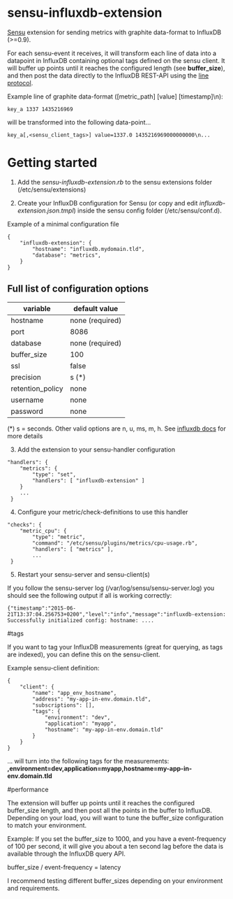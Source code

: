 sensu-influxdb-extension
========================

[Sensu](https://sensuapp.org/) extension for sending metrics with graphite data-format to InfluxDB (>=0.9).

For each sensu-event it receives, it will transform each line of data into a datapoint in InfluxDB containing optional tags defined on the sensu client. It will buffer up points until it reaches the configured length (see **buffer_size**), and then post the data directly to the InfluxDB REST-API using the [line protocol](https://influxdb.com/docs/v0.9/write_protocols/line.html).

Example line of graphite data-format ([metric_path] [value] [timestamp]\n):

```
key_a 1337 1435216969
```

will be transformed into the following data-point...

```
key_a[,<sensu_client_tags>] value=1337.0 1435216969000000000\n...
```

# Getting started

1) Add the *sensu-influxdb-extension.rb* to the sensu extensions folder (/etc/sensu/extensions)

2) Create your InfluxDB configuration for Sensu (or copy and edit *influxdb-extension.json.tmpl*) inside the sensu config folder (/etc/sensu/conf.d). 

Example of a minimal configuration file
```
{
    "influxdb-extension": {
        "hostname": "influxdb.mydomain.tld",
        "database": "metrics",
    }
}
```

## Full list of configuration options

| variable          | default value         |
| ----------------- | --------------------- |
| hostname          |       none (required) |
| port              |                  8086 | 
| database          |       none (required) |
| buffer_size       |                   100 |
| ssl               |                 false |
| precision         |                 s (*) |
| retention_policy  |                  none |
| username          |                  none |
| password          |                  none |

(*) s = seconds. Other valid options are n, u, ms, m, h. See [influxdb docs](https://influxdb.com/docs/v0.9/write_protocols/write_syntax.html) for more details


3) Add the extension to your sensu-handler configuration 

```
"handlers": {
    "metrics": {
        "type": "set",
        "handlers": [ "influxdb-extension" ]
    }
    ...
 }

```

4) Configure your metric/check-definitions to use this handler

```
"checks": {
    "metric_cpu": {
        "type": "metric",
        "command": "/etc/sensu/plugins/metrics/cpu-usage.rb",
        "handlers": [ "metrics" ],
        ...
 }
```

5) Restart your sensu-server and sensu-client(s)


If you follow the sensu-server log (/var/log/sensu/sensu-server.log) you should see the following output if all is working correctly:

```
{"timestamp":"2015-06-21T13:37:04.256753+0200","level":"info","message":"influxdb-extension:
Successfully initialized config: hostname: ....
```

#tags 

If you want to tag your InfluxDB measurements (great for querying, as tags are indexed), you can define this on the sensu-client.

Example sensu-client definition:

```
{
    "client": {
        "name": "app_env_hostname",
        "address": "my-app-in-env.domain.tld",
        "subscriptions": [],
        "tags": {
            "environment": "dev",
            "application": "myapp",
            "hostname": "my-app-in-env.domain.tld"
        }
    }
}
```

... will turn into the following tags for the measurements: **,environment=dev,application=myapp,hostname=my-app-in-env.domain.tld**


#performance

The extension will buffer up points until it reaches the configured buffer_size length, and then post all the points in the buffer to InfluxDB. 
Depending on your load, you will want to tune the buffer_size configuration to match your environment.

Example:
If you set the buffer_size to 1000, and you have a event-frequency of 100 per second, it will give you about a ten second lag before the data is available through the InfluxDB query API.

buffer_size / event-frequency = latency

I recommend testing different buffer_sizes depending on your environment and requirements.
